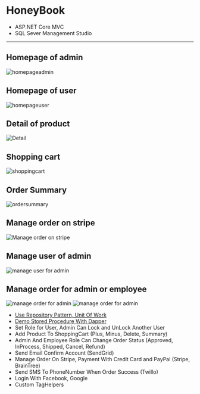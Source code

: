 # HoneyBook
- ASP.NET Core MVC
- SQL Sever Management Studio
-----------------

## Homepage of admin
![homepageadmin](https://drive.google.com/uc?export=view&id=16mvyalGYI-z3qz-kQe6es5tEbLEL7F0w)

## Homepage of user
![homepageuser](https://drive.google.com/uc?export=view&id=16pabqLzfP0LCPN18p_R9GCx0PU_xDTZX)

## Detail of product
![Detail](https://drive.google.com/uc?export=view&id=1X9rLHyvygvRBRcSW_wDv1Mj2Xae-xpOZ)

## Shopping cart
![shoppingcart](https://drive.google.com/uc?export=view&id=1Zt8AnwQ8Ftru8ZtrfJZ2Tl8mSY-juK2N)

## Order Summary
![ordersummary](https://drive.google.com/uc?export=view&id=1uBOYl4NFUOMPlYp4xD-keeQQ-sbHSu4x)

## Manage order on stripe
![Manage order on stripe](https://drive.google.com/uc?export=view&id=194gJXFnrE1Y3hI7A-BaOtO_fTSDHmid9)

## Manage user of admin
![manage user for admin](https://drive.google.com/uc?export=view&id=1X0xSmkUEKUf-dLv_hazoQM8KqOUmV-Jt)

## Manage order for admin or employee 
![manage order for admin](https://drive.google.com/uc?export=view&id=1TFCVZ61vf57N5E2Ybuk7baRSrr2YsNNs)
![manage order for admin](https://drive.google.com/uc?export=view&id=1IZbqglvkV_NLfhky7wODq2G-VJLX-qCL)


- [Use Repository Pattern, Unit Of Work](https://github.com/truong2307/HoneyBook/blob/master/HoneyBook.DataAccess/Repository/RepositoryAsync.cs)
- [Demo Stored Procedure With Dapper](https://github.com/truong2307/HoneyBook/blob/master/HoneyBook.DataAccess/Repository/SP_Call.cs)
- Set Role for User, Admin Can Lock and UnLock Another User
- Add Product To ShoppingCart (Plus, Minus, Delete, Summary)
- Admin And Employee Role Can Change Order Status (Approved, InProcess, Shipped, Cancel, Refund)
- Send Email Confirm Account (SendGrid)
- Manage Order On Stripe, Payment With Credit Card and PayPal (Stripe, BrainTree)
- Send SMS To PhoneNumber When Order Success (Twillo)
- Login With Facebook, Google
- Custom TagHelpers
